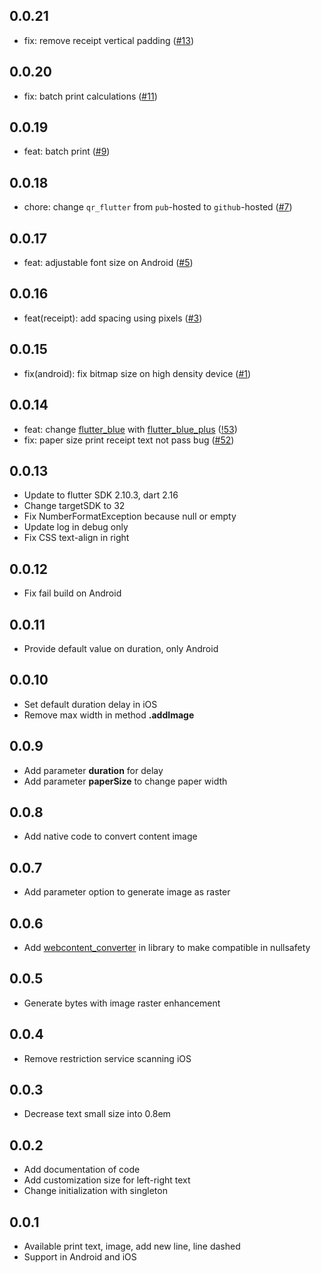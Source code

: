 ## 0.0.21
- fix: remove receipt vertical padding ([#13](https://github.com/iandis/blue_print_pos/pull/13))

## 0.0.20
- fix: batch print calculations ([#11](https://github.com/iandis/blue_print_pos/pull/11))

## 0.0.19
- feat: batch print ([#9](https://github.com/iandis/blue_print_pos/pull/9))

## 0.0.18
- chore: change `qr_flutter` from `pub`-hosted to `github`-hosted ([#7]((https://github.com/iandis/blue_print_pos/pull/7)))

## 0.0.17
- feat: adjustable font size on Android ([#5](https://github.com/iandis/blue_print_pos/pull/5))

## 0.0.16
- feat(receipt): add spacing using pixels ([#3](https://github.com/iandis/blue_print_pos/pull/3))

## 0.0.15

- fix(android): fix bitmap size on high density device ([#1](https://github.com/iandis/blue_print_pos/pull/1))

## 0.0.14

- feat: change [flutter_blue](https://pub.dev/packages/flutter_blue) with [flutter_blue_plus](https://pub.dev/packages/flutter_blue_plus) ([!53](https://github.com/andriyoganp/blue_print_pos/pull/53))
- fix: paper size print receipt text not pass bug ([#52](https://github.com/andriyoganp/blue_print_pos/pull/52))

## 0.0.13

- Update to flutter SDK 2.10.3, dart 2.16
- Change targetSDK to 32
- Fix NumberFormatException because null or empty
- Update log in debug only
- Fix CSS text-align in right

## 0.0.12

- Fix fail build on Android

## 0.0.11

- Provide default value on duration, only Android

## 0.0.10

- Set default duration delay in iOS
- Remove max width in method **.addImage**

## 0.0.9

- Add parameter **duration** for delay
- Add parameter **paperSize** to change paper width

## 0.0.8

- Add native code to convert content image

## 0.0.7

- Add parameter option to generate image as raster

## 0.0.6

- Add [webcontent_converter](https://pub.dev/packages/webcontent_converter) in library to make
  compatible in nullsafety

## 0.0.5

- Generate bytes with image raster enhancement

## 0.0.4

- Remove restriction service scanning iOS

## 0.0.3

- Decrease text small size into 0.8em

## 0.0.2

- Add documentation of code
- Add customization size for left-right text
- Change initialization with singleton

## 0.0.1

- Available print text, image, add new line, line dashed
- Support in Android and iOS
